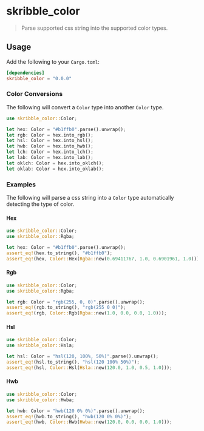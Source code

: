 # skribble_color

> Parse supported css string into the supported color types.

## Usage

Add the following to your `Cargo.toml`:

```toml
[dependencies]
skribble_color = "0.0.0"
```

### Color Conversions

The following will convert a `Color` type into another `Color` type.

```rust
use skribble_color::Color;

let hex: Color = "#b1ffb0".parse().unwrap();
let rgb: Color = hex.into_rgb();
let hsl: Color = hex.into_hsl();
let hwb: Color = hex.into_hwb();
let lch: Color = hex.into_lch();
let lab: Color = hex.into_lab();
let oklch: Color = hex.into_oklch();
let oklab: Color = hex.into_oklab();
```

### Examples

The following will parse a css string into a `Color` type automatically detecting the type of color.

#### Hex

```rust
use skribble_color::Color;
use skribble_color::Rgba;

let hex: Color = "#b1ffb0".parse().unwrap();
assert_eq!(hex.to_string(), "#b1ffb0");
assert_eq!(hex, Color::Hex(Rgba::new(0.69411767, 1.0, 0.6901961, 1.0)));
```

#### Rgb

```rust
use skribble_color::Color;
use skribble_color::Rgba;

let rgb: Color = "rgb(255, 0, 0)".parse().unwrap();
assert_eq!(rgb.to_string(), "rgb(255 0 0)");
assert_eq!(rgb, Color::Rgb(Rgba::new(1.0, 0.0, 0.0, 1.0)));
```

#### Hsl

```rust
use skribble_color::Color;
use skribble_color::Hsla;

let hsl: Color = "hsl(120, 100%, 50%)".parse().unwrap();
assert_eq!(hsl.to_string(), "hsl(120 100% 50%)");
assert_eq!(hsl, Color::Hsl(Hsla::new(120.0, 1.0, 0.5, 1.0)));
```

#### Hwb

```rust
use skribble_color::Color;
use skribble_color::Hwba;

let hwb: Color = "hwb(120 0% 0%)".parse().unwrap();
assert_eq!(hwb.to_string(), "hwb(120 0% 0%)");
assert_eq!(hwb, Color::Hwb(Hwba::new(120.0, 0.0, 0.0, 1.0)));
```

